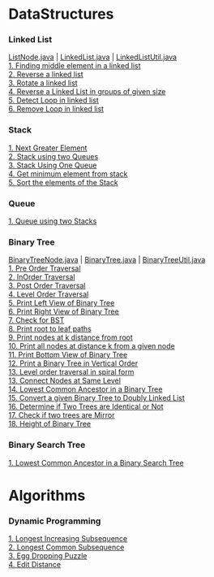 # DataStructures

### Linked List 
[ListNode.java](src/main/java/practise/datastructures/linkedlist/ListNode.java) |
[LinkedList.java](src/main/java/practise/datastructures/linkedlist/LinkedList.java) |
[LinkedListUtil.java](src/main/java/practise/datastructures/linkedlist/LinkedListUtil.java) <br />
[1. Finding middle element in a linked list](src/main/java/practise/datastructures/linkedlist/MiddleElementInLinkedList.java) <br />
[2. Reverse a linked list](src/main/java/practise/datastructures/linkedlist/ReverseLinkedList.java) <br />
[3. Rotate a linked list](src/main/java/practise/datastructures/linkedlist/RotateLinkedList.java) <br />
[4. Reverse a Linked List in groups of given size](src/main/java/practise/datastructures/linkedlist/ReverseLinkedListInGroups.java) <br />
[5. Detect Loop in linked list](src/main/java/practise/datastructures/linkedlist/DetectLoopInLinkedList.java) <br />
[6. Remove Loop in linked list](src/main/java/practise/datastructures/linkedlist/DetectAndRemoveLoopInLinkedList.java) <br />


### Stack 
[1. Next Greater Element](src/main/java/practise/datastructures/stack/NextGreaterElement.java) <br />
[2. Stack using two Queues](src/main/java/practise/datastructures/stack/StackUsingTwoQueues.java) <br />
[3. Stack Using One Queue](src/main/java/practise/datastructures/stack/StackUsingOneQueue.java) <br />
[4. Get minimum element from stack](src/main/java/practise/datastructures/stack/MinElementInStack.java) <br />
[5. Sort the elements of the Stack](src/main/java/practise/datastructures/stack/SortStack.java) <br />


### Queue 
[1. Queue using two Stacks](src/main/java/practise/datastructures/queue/QueueUsingStacks.java) <br />


### Binary Tree 
[BinaryTreeNode.java](src/main/java/practise/datastructures/BinaryTree/BinaryTreeNode.java) |
[BinaryTree.java](src/main/java/practise/datastructures/BinaryTree/BinaryTree.java) |
[BinaryTreeUtil.java](src/main/java/practise/datastructures/BinaryTree/BinaryTreeUtil.java) <br />
[1. Pre Order Traversal](src/main/java/practise/datastructures/BinaryTree/PreOrderTraversal.java) <br />
[2. InOrder Traversal](src/main/java/practise/datastructures/BinaryTree/InOrderTraversal.java) <br />
[3. Post Order Traversal](src/main/java/practise/datastructures/BinaryTree/PostOrderTraversal.java) <br />
[4. Level Order Traversal](src/main/java/practise/datastructures/BinaryTree/LevelOrderTraversal.java) <br />
[5. Print Left View of Binary Tree](src/main/java/practise/datastructures/BinaryTree/PrintLeftViewBT.java) <br />
[6. Print Right View of Binary Tree](src/main/java/practise/datastructures/BinaryTree/PrintRightViewBT.java) <br />
[7. Check for BST](src/main/java/practise/datastructures/BinaryTree/CheckIsBST.java) <br />
[8. Print root to leaf paths](src/main/java/practise/datastructures/BinaryTree/RootToLeavesPath.java) <br />
[9. Print nodes at k distance from root](src/main/java/practise/datastructures/BinaryTree/PrintKDistanceNodesFromRoot.java) <br />
[10. Print all nodes at distance k from a given node](src/main/java/practise/datastructures/BinaryTree/PrintKDistanceNodesFromTarget.java) <br />
[11. Print Bottom View of Binary Tree](src/main/java/practise/datastructures/BinaryTree/BottomViewOfBT.java) <br />
[12. Print a Binary Tree in Vertical Order](src/main/java/practise/datastructures/BinaryTree/VerticalOrderBT.java) <br />
[13. Level order traversal in spiral form](src/main/java/practise/datastructures/BinaryTree/PrintSpiralBT.java) <br />
[13. Connect Nodes at Same Level](src/main/java/practise/datastructures/BinaryTree/ConnectNodesAtSameLevel.java) <br />
[14. Lowest Common Ancestor in a Binary Tree](src/main/java/practise/datastructures/BinaryTree/LowestCommonAncestorBT.java) <br />
[15. Convert a given Binary Tree to Doubly Linked List](src/main/java/practise/datastructures/BinaryTree/ConvertBTtoDLL.java) <br/>
[16. Determine if Two Trees are Identical or Not](src/main/java/practise/datastructures/BinaryTree/IdenticalBinaryTrees.java)<br/>
[17. Check if two trees are Mirror](src/main/java/practise/datastructures/BinaryTree/CheckBTsAreMirror.java)<br/>
[18. Height of Binary Tree](src/main/java/practise/datastructures/BinaryTree/HeightOfBT.java)<br/>


### Binary Search Tree 
[1. Lowest Common Ancestor in a Binary Search Tree](src/main/java/practise/datastructures/BinarySearchTree/LowestCommonAncestorBST.java) <br/>


# Algorithms

### Dynamic Programming 
[1. Longest Increasing Subsequence](src/main/java/practise/algorithms/dp/LongestIncreasingSubsequence.java) <br />
[2. Longest Common Subsequence](src/main/java/practise/algorithms/dp/LongestCommonSubsequence.java) <br />
[3. Egg Dropping Puzzle](src/main/java/practise/algorithms/dp/EggDropping.java) <br />
[4. Edit Distance](src/main/java/practise/algorithms/dp/EditDistance.java) <br />